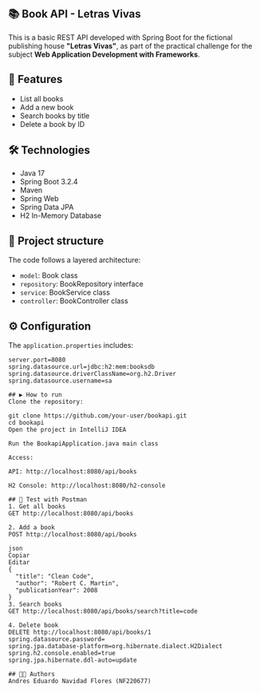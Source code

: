 ## 📚 Book API - Letras Vivas

This is a basic REST API developed with Spring Boot for the fictional publishing house **"Letras Vivas"**, as part of the practical challenge for the subject **Web Application Development with Frameworks**.

## 🚀 Features

- List all books
- Add a new book
- Search books by title
- Delete a book by ID

## 🛠️ Technologies

- Java 17
- Spring Boot 3.2.4
- Maven
- Spring Web
- Spring Data JPA
- H2 In-Memory Database

## 📁 Project structure

The code follows a layered architecture:
- `model`: Book class
- `repository`: BookRepository interface
- `service`: BookService class
- `controller`: BookController class

## ⚙️ Configuration

The `application.properties` includes:

```properties
server.port=8080
spring.datasource.url=jdbc:h2:mem:booksdb
spring.datasource.driverClassName=org.h2.Driver
spring.datasource.username=sa

## ▶️ How to run
Clone the repository:

git clone https://github.com/your-user/bookapi.git
cd bookapi
Open the project in IntelliJ IDEA

Run the BookapiApplication.java main class

Access:

API: http://localhost:8080/api/books

H2 Console: http://localhost:8080/h2-console

## 🧪 Test with Postman
1. Get all books
GET http://localhost:8080/api/books

2. Add a book
POST http://localhost:8080/api/books

json
Copiar
Editar
{
  "title": "Clean Code",
  "author": "Robert C. Martin",
  "publicationYear": 2008
}
3. Search books
GET http://localhost:8080/api/books/search?title=code

4. Delete book
DELETE http://localhost:8080/api/books/1
spring.datasource.password=
spring.jpa.database-platform=org.hibernate.dialect.H2Dialect
spring.h2.console.enabled=true
spring.jpa.hibernate.ddl-auto=update

## 👨‍🎓 Authors
Andres Eduardo Navidad Flores (NF220677)
